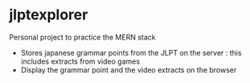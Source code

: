 # jlptexplorer
Personal project to practice the MERN stack

- Stores japanese grammar points from the JLPT on the server : this includes extracts from video games
- Display the grammar point and the video extracts on the browser
